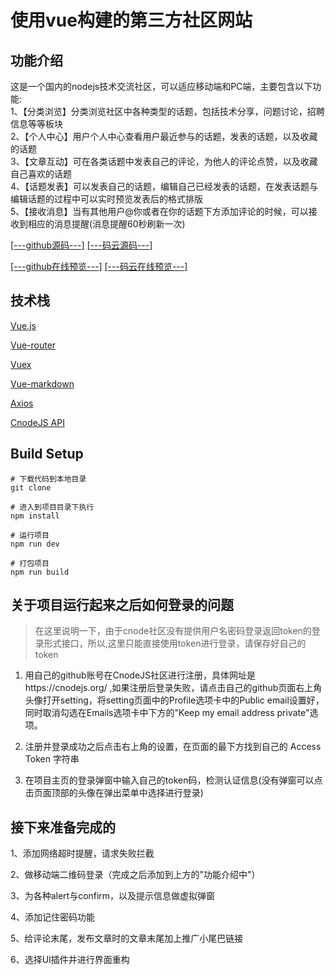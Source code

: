 
# 使用vue构建的第三方社区网站

## 功能介绍
这是一个国内的nodejs技术交流社区，可以适应移动端和PC端，主要包含以下功能:  
1、【分类浏览】分类浏览社区中各种类型的话题，包括技术分享，问题讨论，招聘信息等等板块  
2、【个人中心】用户个人中心查看用户最近参与的话题，发表的话题，以及收藏的话题  
3、【文章互动】可在各类话题中发表自己的评论，为他人的评论点赞，以及收藏自己喜欢的话题  
4、【话题发表】可以发表自己的话题，编辑自己已经发表的话题，在发表话题与编辑话题的过程中可以实时预览发表后的格式排版  
5、【接收消息】当有其他用户@你或者在你的话题下方添加评论的时候，可以接收到相应的消息提醒(消息提醒60秒刷新一次)  

[[---github源码---]](https://github.com/Reviving-Pain/reviving-pain.github.io) [[---码云源码---]](https://gitee.com/Reviving-Pain/CnodeJS-community)

[[---github在线预览---]](https://reviving-pain.github.io/dist/#/cnodeCommunity/cnodejsTopic) [[---码云在线预览---]](https://reviving-pain.gitee.io/cnodejs-community/#/cnodeCommunity/cnodejsTopic)

## 技术栈

[Vue.js](https://cn.vuejs.org/)  

[Vue-router](https://router.vuejs.org/zh/)  

[Vuex](https://vuex.vuejs.org/zh/)  

[Vue-markdown](https://www.npmjs.com/package/vue-markdown)  

[Axios](https://www.jianshu.com/p/7a9fbcbb1114)  

[CnodeJS API](https://cnodejs.org/api)  


## Build Setup

```
# 下载代码到本地目录
git clone

# 进入到项目目录下执行
npm install

# 运行项目
npm run dev

# 打包项目
npm run build
```

## 关于项目运行起来之后如何登录的问题
> 在这里说明一下，由于cnode社区没有提供用户名密码登录返回token的登录形式接口，所以,这里只能直接使用token进行登录，请保存好自己的token

1. 用自己的github账号在CnodeJS社区进行注册，具体网址是https://cnodejs.org/ ,如果注册后登录失败，请点击自己的github页面右上角头像打开setting，将setting页面中的Profile选项卡中的Public email设置好，同时取消勾选在Emails选项卡中下方的"Keep my email address private"选项。

2. 注册并登录成功之后点击右上角的设置，在页面的最下方找到自己的 Access Token 字符串

3. 在项目主页的登录弹窗中输入自己的token码，检测认证信息(没有弹窗可以点击页面顶部的头像在弹出菜单中选择进行登录)


## 接下来准备完成的

1、添加网络超时提醒，请求失败拦截

2、做移动端二维码登录（完成之后添加到上方的"功能介绍中"）

3、为各种alert与confirm，以及提示信息做虚拟弹窗

4、添加记住密码功能

5、给评论末尾，发布文章时的文章末尾加上推广小尾巴链接

6、选择UI插件并进行界面重构
